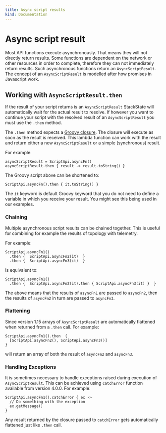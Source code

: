 ```yaml
---
title: Async script results
kind: Documentation
---
```


# Async script result

Most API functions execute asynchronously. That means they will not directly return results. Some functions are dependent on the network or other resources in order to complete, therefore they can not immediately return results. Such asynchronous functions return an `AsyncScriptResult`. The concept of an `AsyncScriptResult` is modelled after how promises in Javascript work.

## Working with `AsyncScriptResult.then`

If the result of your script returns is an `AsyncScriptResult` StackState will automatically wait for the actual result to resolve. If however you want to continue your script with the resolved result of an `AsyncScriptResult` you must use the `.then` method.

The `.then` method expects a [Groovy closure](https://groovy-lang.org/closures.html). The closure will execute as soon as the result is received. This lambda function can work with the result and return either a new `AsyncScriptResult` or a simple \(synchronous\) result.

For example:

```text
asyncScriptResult = ScriptApi.asyncFn()
asyncScriptResult.then { result -> result.toString() }
```

The Groovy script above can be shortened to:

```text
ScriptApi.asyncFn().then { it.toString() }
```

The `it` keyword is default Groovy keyword that you do not need to define a variable in which you receive your result. You might see this being used in our examples.

### Chaining

Multiple asynchronous script results can be chained together. This is useful for combining for example the results of topology with telemetry.

For example:

```text
ScriptApi.asyncFn1()
  .then {  ScriptApi.asyncFn2(it)  }
  .then {  ScriptApi.asyncFn3(it)  }
```

Is equivalent to:

```text
ScriptApi.asyncFn1()
  .then {  ScriptApi.asyncFn2(it).then { ScriptApi.asyncFn3(it) }  }
```

The above means that the results of `asyncFn1` are passed to `asyncFn2`, then the results of `asyncFn2` in turn are passed to `asyncFn3`.

### Flattening

Since version 1.15 arrays of `AsyncScriptResult` are automatically flattened when returned from a `.then` call. For example:

```text
ScriptApi.asyncFn1().then  {
  [ScriptApi.asyncFn2(), ScriptApi.asyncFn3()]
}
```

will return an array of both the result of `asyncFn2` and `asyncFn3`.

### Handling Exceptions

It is sometimes necessary to handle exceptions raised during execution of `AsyncScriptResult`. This can be achieved using `catchError` function available from version 4.0.0. For example:

```text
ScriptApi.asyncFn1().catchError { ex ->
  // Do something with the exception
  ex.getMessage()
}
```

Any result returned by the closure passed to `catchError` gets automatically flattened just like `.then` call.


